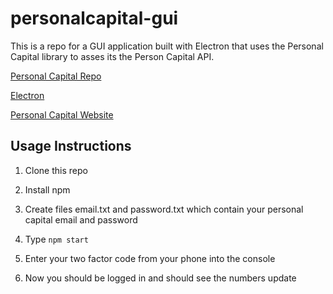 # personalcapital-gui
This is a repo for a GUI application built with Electron that uses the Personal Capital library to asses its the Person Capital API.

[Personal Capital Repo](https://github.com/haochi/personalcapital)

[Electron](https://github.com/electron/electron)

[Personal Capital Website](https://www.personalcapital.com/)

## Usage Instructions

1. Clone this repo

2. Install npm

3. Create files email.txt and password.txt which contain your personal capital
email and password

4. Type `npm start`

5. Enter your two factor code from your phone into the console

6. Now you should be logged in and should see the numbers update
